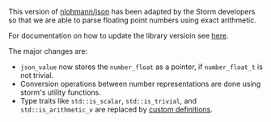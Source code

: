 This version of [nlohmann/json](https://github.com/nlohmann/json) has been adapted by the Storm developers so that we
are able to parse floating point numbers using exact arithmetic.

For documentation on how to update the library versioin see [here](/doc/update_resources.md).

The major changes are:

 * `json_value` now stores the `number_float` as a pointer, if `number_float_t` is not trivial.
 * Conversion operations between number representations are done using storm's utility functions.
 * Type traits like `std::is_scalar`, `std::is_trivial`, and `std::is_arithmetic_v` are replaced by [custom definitions](include/nlohmann/storm_utility.hpp).
